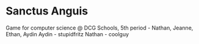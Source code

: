 # Sanctus Anguis
Game for computer science @ DCG Schools, 5th period - Nathan, Jeanne, Ethan, Aydin
Aydin - stupidfritz
Nathan - coolguy
